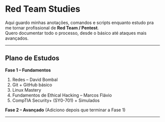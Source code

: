 # Red Team Studies

Aqui guardo minhas anotações, comandos e scripts enquanto estudo pra me tornar profissional de **Red Team / Pentest**.  
Quero documentar todo o processo, desde o básico até ataques mais avançados.

---

##  Plano de Estudos

**Fase 1 – Fundamentos**
1. Redes – David Bombal
2. Git + GitHub básico
3. Linux Mastery
4. Fundamentos de Ethical Hacking – Marcos Flávio
5. CompTIA Security+ (SY0-701) + Simulados

**Fase 2 – Avançado**
(Adiciono depois que terminar a Fase 1)

---


